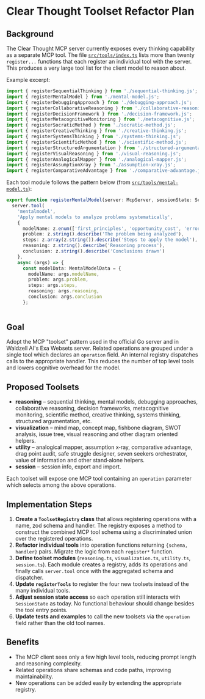 # Clear Thought Toolset Refactor Plan

## Background

The Clear Thought MCP server currently exposes every thinking capability as a separate MCP tool. The file [`src/tools/index.ts`](src/tools/index.ts) lists more than twenty `register...` functions that each register an individual tool with the server. This produces a very large tool list for the client model to reason about.

Example excerpt:
```ts
import { registerSequentialThinking } from './sequential-thinking.js';
import { registerMentalModel } from './mental-model.js';
import { registerDebuggingApproach } from './debugging-approach.js';
import { registerCollaborativeReasoning } from './collaborative-reasoning.js';
import { registerDecisionFramework } from './decision-framework.js';
import { registerMetacognitiveMonitoring } from './metacognitive.js';
import { registerSocraticMethod } from './socratic-method.js';
import { registerCreativeThinking } from './creative-thinking.js';
import { registerSystemsThinking } from './systems-thinking.js';
import { registerScientificMethod } from './scientific-method.js';
import { registerStructuredArgumentation } from './structured-argumentation.js';
import { registerVisualReasoning } from './visual-reasoning.js';
import { registerAnalogicalMapper } from './analogical-mapper.js';
import { registerAssumptionXray } from './assumption-xray.js';
import { registerComparativeAdvantage } from './comparative-advantage.js';
```

Each tool module follows the pattern below (from [`src/tools/mental-model.ts`](src/tools/mental-model.ts)):
```ts
export function registerMentalModel(server: McpServer, sessionState: SessionState) {
  server.tool(
    'mentalmodel',
    'Apply mental models to analyze problems systematically',
    {
      modelName: z.enum(['first_principles', 'opportunity_cost', 'error_propagation', 'rubber_duck', 'pareto_principle', 'occams_razor']).describe('Name of the mental model'),
      problem: z.string().describe('The problem being analyzed'),
      steps: z.array(z.string()).describe('Steps to apply the model'),
      reasoning: z.string().describe('Reasoning process'),
      conclusion: z.string().describe('Conclusions drawn')
    },
    async (args) => {
      const modelData: MentalModelData = {
        modelName: args.modelName,
        problem: args.problem,
        steps: args.steps,
        reasoning: args.reasoning,
        conclusion: args.conclusion
      };
      
```

## Goal

Adopt the MCP "toolset" pattern used in the official Go server and in Waldzell AI's Exa Websets server. Related operations are grouped under a single tool which declares an `operation` field. An internal registry dispatches calls to the appropriate handler. This reduces the number of top level tools and lowers cognitive overhead for the model.

## Proposed Toolsets

- **reasoning** – sequential thinking, mental models, debugging approaches, collaborative reasoning, decision frameworks, metacognitive monitoring, scientific method, creative thinking, systems thinking, structured argumentation, etc.
- **visualization** – mind map, concept map, fishbone diagram, SWOT analysis, issue tree, visual reasoning and other diagram oriented helpers.
- **utility** – analogical mapper, assumption x‑ray, comparative advantage, drag point audit, safe struggle designer, seven seekers orchestrator, value of information and other stand‑alone helpers.
- **session** – session info, export and import.

Each toolset will expose one MCP tool containing an `operation` parameter which selects among the above operations.

## Implementation Steps

1. **Create a `ToolsetRegistry` class** that allows registering operations with a name, zod schema and handler. The registry exposes a method to construct the combined MCP tool schema using a discriminated union over the registered operations.
2. **Refactor individual tools** into operation functions returning `{schema, handler}` pairs. Migrate the logic from each `register*` function.
3. **Define toolset modules** (`reasoning.ts`, `visualization.ts`, `utility.ts`, `session.ts`). Each module creates a registry, adds its operations and finally calls `server.tool` once with the aggregated schema and dispatcher.
4. **Update `registerTools`** to register the four new toolsets instead of the many individual tools.
5. **Adjust session state access** so each operation still interacts with `SessionState` as today. No functional behaviour should change besides the tool entry points.
6. **Update tests and examples** to call the new toolsets via the `operation` field rather than the old tool names.

## Benefits

- The MCP client sees only a few high level tools, reducing prompt length and reasoning complexity.
- Related operations share schemas and code paths, improving maintainability.
- New operations can be added easily by extending the appropriate registry.
